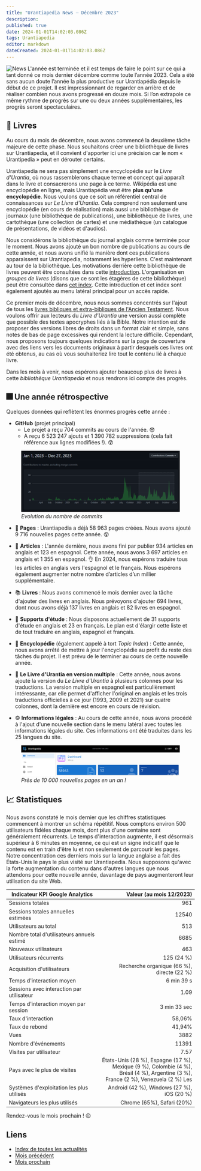 ```yaml
---
title: "Urantiapedia News — Décembre 2023"
description: 
published: true
date: 2024-01-01T14:02:03.086Z
tags: Urantiapedia
editor: markdown
dateCreated: 2024-01-01T14:02:03.086Z
---
```


<img src="/_assets/svg/icon-news.svg" alt="News" style="width: 80px;"> L'année est terminée et il est temps de faire le point sur ce qui a tant donné ce mois dernier décembre comme toute l’année 2023. Cela a été sans aucun doute l’année la plus productive sur Urantiapédia depuis le début de ce projet. Il est impressionnant de regarder en arrière et de réaliser combien nous avons progressé en douze mois. Si l’on extrapole ce même rythme de progrès sur une ou deux années supplémentaires, les progrès seront spectaculaires. 

## :green_book: Livres 

Au cours du mois de décembre, nous avons commencé la deuxième tâche majeure de cette phase. Nous souhaitons créer une bibliothèque de livres sur Urantiapedia, et il convient d'apporter ici une précision car le nom « Urantipedia » peut en dérouter certains. 

Urantiapedia ne sera pas simplement une encyclopédie sur le _Livre d'Urantia_, où nous rassemblerons chaque terme et concept qui apparaît dans le livre et consacrerons une page à ce terme. Wikipédia est une encyclopédie en ligne, mais Urantiapédia veut être **plus qu'une encyclopédie**. Nous voulons que ce soit un référentiel central de connaissances sur _Le Livre d'Urantia_. Cela comprend non seulement une encyclopédie (en cours de réalisation) mais aussi une bibliothèque de journaux (une bibliothèque de publications), une bibliothèque de livres, une cartothèque (une collection de cartes) et une médiathèque (un catalogue de présentations, de vidéos et d'audios).

Nous considérons la bibliothèque du journal anglais comme terminée pour le moment. Nous avons ajouté un bon nombre de publications au cours de cette année, et nous avons unifié la manière dont ces publications apparaissent sur Urantiapedia, notamment les hyperliens. C'est maintenant au tour de la bibliothèque. Les motivations derrière cette bibliothèque de livres peuvent être consultées dans cette [introduction](/en/book). L'organisation en _groupes de livres_ (disons que ce sont les étagères de cette bibliothèque) peut être consultée dans [cet index](/en/index/books). Cette introduction et cet index sont également ajoutés au menu latéral principal pour un accès rapide.

Ce premier mois de décembre, nous nous sommes concentrés sur l'ajout de tous les [livres bibliques et extra-bibliques de l'Ancien Testament](/en/index/books_judeo_christianism_ot). Nous voulons offrir aux lecteurs du _Livre d'Urantia_ une version aussi complète que possible des textes apocryphes liés à la Bible. Notre intention est de proposer des versions libres de droits dans un format clair et simple, sans notes de bas de page excessives qui rendent la lecture difficile. Cependant, nous proposons toujours quelques indications sur la page de couverture avec des liens vers les documents originaux à partir desquels ces livres ont été obtenus, au cas où vous souhaiteriez lire tout le contenu lié à chaque livre. 

Dans les mois à venir, nous espérons ajouter beaucoup plus de livres à cette _bibliothèque Urantiapedia_ et nous rendrons ici compte des progrès. 

## :fireworks: Une année rétrospective 

Quelques données qui reflètent les énormes progrès cette année : 

- **GitHub** (projet principal) 
    * Le projet a reçu 704 commits au cours de l'année. :sunglasses: 
    * A reçu 6 523 247 ajouts et 1 390 782 suppressions (cela fait référence aux lignes modifiées !). :dizzy_face: 

<figure id="img_1" class="image urantiapedia"> 
<img src="/image/github_2023.png"> 
<figcaption><em>Evolution du nombre de commits </em></figcaption> 
</figure> 

- :page_facing_up: **Pages** : Urantiapedia a déjà 58 ​​963 pages créées. Nous avons ajouté 9 716 nouvelles pages cette année. :open_mouth: 

- :page_with_curl: **Articles** : L'année dernière, nous avons fini par publier 934 articles en anglais et 123 en espagnol. Cette année, nous avons 3 697 articles en anglais et 1 355 en espagnol. :ok_hand: En 2024, nous espérons traduire tous les articles en anglais vers l'espagnol et le français. Nous espérons également augmenter notre nombre d’articles d’un millier supplémentaire. 

- :books: **Livres** : Nous avons commencé le mois dernier avec la tâche d'ajouter des livres en anglais. Nous prévoyons d'ajouter 694 livres, dont nous avons déjà 137 livres en anglais et 82 livres en espagnol. 

- :notebook: **Supports d'étude** : Nous disposons actuellement de 31 supports d'étude en anglais et 23 en français. Le plan est d'élargir cette liste et de tout traduire en anglais, espagnol et français. 

- :card_index: **Encyclopédie** (également appelé à tort _Topic Index_) : Cette année, nous avons arrêté de mettre à jour l'encyclopédie au profit du reste des tâches du projet. Il est prévu de le terminer au cours de cette nouvelle année.

- :blue_book: **Le Livre d'Urantia en version multiple** : Cette année, nous avons ajouté la version du _Le Livre d'Urantia_ à plusieurs colonnes pour les traductions. La version multiple en espagnol est particulièrement intéressante, car elle permet d'afficher l'original en anglais et les trois traductions officielles à ce jour (1993, 2009 et 2021) sur quatre colonnes, dont la dernière est encore en cours de révision. 

- :copyright: **Informations légales** : Au cours de cette année, nous avons procédé à l'ajout d'une nouvelle section dans le menu latéral avec toutes les informations légales du site. Ces informations ont été traduites dans les 25 langues du site. 

<figure id="img_2" class="image urantiapedia"> 
<img src="/image/up_status_2023.png"> 
<figcaption><em>Près de 10 000 nouvelles pages en un an !</em></figcaption> 
</figure> 

## :chart_with_upwards_trend: Statistiques 

Nous avons constaté le mois dernier que les chiffres statistiques commencent à montrer un schéma répétitif. Nous comptons environ 500 utilisateurs fidèles chaque mois, dont plus d'une centaine sont généralement récurrents. Le temps d'interaction augmente, il est désormais supérieur à 6 minutes en moyenne, ce qui est un signe indicatif que le contenu est en train d'être lu et non seulement de parcourir les pages. Notre concentration ces derniers mois sur la langue anglaise a fait des États-Unis le pays le plus visité sur Urantiapedia. Nous supposons qu'avec la forte augmentation du contenu dans d'autres langues que nous attendons pour cette nouvelle année, davantage de pays augmenteront leur utilisation du site Web. 

Indicateur KPI Google Analytics | Valeur (au mois 12/2023)
--- | ---:
Sessions totales | 961 
Sessions totales annuelles estimées | 12540 
Utilisateurs au total | 513 
Nombre total d'utilisateurs annuels estimé | 6685 
Nouveaux utilisateurs | 463 
Utilisateurs récurrents | 125 (24 %) 
Acquisition d'utilisateurs | Recherche organique (66 %), directe (22 %) 
Temps d'interaction moyen | 6 min 39 s 
Sessions avec interaction par utilisateur | 1.09 
Temps d'interaction moyen par session | 3 min 33 sec 
Taux d'interaction | 58,06% 
Taux de rebond | 41,94% 
Vues | 3882 
Nombre d'événements | 11391 
Visites par utilisateur | 7.57 
Pays avec le plus de visites | États-Unis (28 %), Espagne (17 %), <br>Mexique (9 %), Colombie (4 %), <br>Brésil (4 %), Argentine (3 %), <br>France (2 %), Venezuela (2 %) Les 
Systèmes d'exploitation les plus utilisés | Android (42 %), Windows (27 %), iOS (20 %) 
Navigateurs les plus utilisés | Chrome (65%), Safari (20%) 

Rendez-vous le mois prochain ! :wink: 

## Liens 

- [Index de toutes les actualités](/fr/news) 
- [Mois précédent](/fr/news/2023/11)
- [Mois prochain](/fr/news/2024/01)